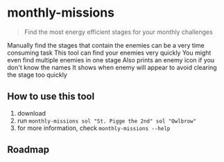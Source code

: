 # monthly-missions

> Find the most energy efficient stages for your monthly challenges

Manually find the stages that contain the enemies can be a very time consuming task
This tool can find your enemies very quickly
You might even find multiple enemies in one stage
Also prints an enemy icon if you don't know the names
It shows when enemy will appear to avoid clearing the stage too quickly

## How to use this tool

1. download 
1. run `monthly-missions sol "St. Pigge the 2nd" sol "Owlbrow"`
1. for more information, check `monthly-missions --help`

## Roadmap
